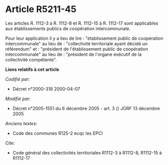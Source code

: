 # Article R5211-45

Les articles R. 1112-3 à R. 1112-8 et R. 1112-15 à R. 1112-17 sont applicables aux établissements publics de coopération
intercommunale.

Pour leur application il y a lieu de lire : "établissement public de coopération intercommunale" au lieu de : "collectivité
territoriale ayant décidé un référendum" et : "président de l'établissement public de coopération intercommunale" au lieu
de : "président de l'organe exécutif de la collectivité compétente".

**Liens relatifs à cet article**

_Codifié par_:

  - Décret n°2000-318 2000-04-07

_Modifié par_:

  - Décret n°2005-1551 du 6 décembre 2005 - art. 3 () JORF 13 décembre 2005

_Anciens textes_:

  - Code des communes R125-2 ecqc les EPCI

_Cite_:

  - Code général des collectivités territoriales R1112-3 à R1112-8, R1112-15 à R1112-17
